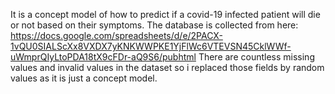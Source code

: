 It is a concept model of how to predict if a covid-19 infected patient will die or not based on their symptoms.
The database is collected from here: https://docs.google.com/spreadsheets/d/e/2PACX-1vQU0SIALScXx8VXDX7yKNKWWPKE1YjFlWc6VTEVSN45CklWWf-uWmprQIyLtoPDA18tX9cFDr-aQ9S6/pubhtml
There are countless missing values and invalid values in the dataset so i replaced those fields by random values as it is just a concept model.
